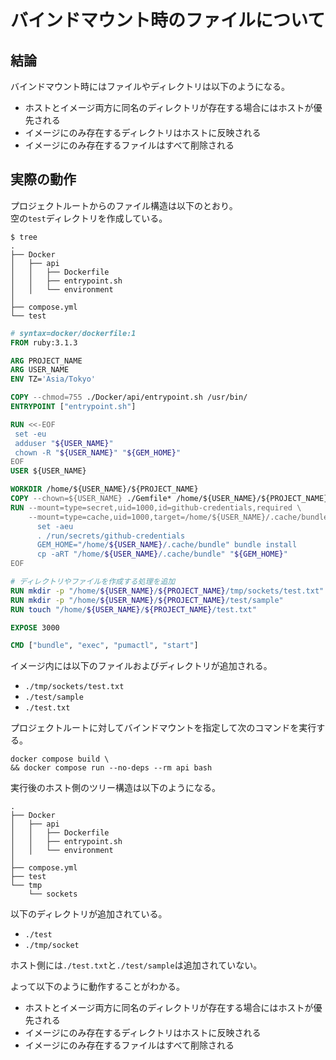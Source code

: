 # バインドマウント時のファイルについて

## 結論

バインドマウント時にはファイルやディレクトリは以下のようになる。  

- ホストとイメージ両方に同名のディレクトリが存在する場合にはホストが優先される
- イメージにのみ存在するディレクトリはホストに反映される
- イメージにのみ存在するファイルはすべて削除される
  
## 実際の動作

プロジェクトルートからのファイル構造は以下のとおり。  
空の`test`ディレクトリを作成している。  

```terminal
$ tree
.
├── Docker
│   ├── api
│   │   ├── Dockerfile
│   │   ├── entrypoint.sh
│   │   └── environment
│
├── compose.yml
└── test
```

```Dockerfile
# syntax=docker/dockerfile:1
FROM ruby:3.1.3

ARG PROJECT_NAME
ARG USER_NAME
ENV TZ='Asia/Tokyo'

COPY --chmod=755 ./Docker/api/entrypoint.sh /usr/bin/
ENTRYPOINT ["entrypoint.sh"]

RUN <<-EOF
 set -eu
 adduser "${USER_NAME}"
 chown -R "${USER_NAME}" "${GEM_HOME}"
EOF
USER ${USER_NAME}

WORKDIR /home/${USER_NAME}/${PROJECT_NAME}
COPY --chown=${USER_NAME} ./Gemfile* /home/${USER_NAME}/${PROJECT_NAME}/
RUN --mount=type=secret,uid=1000,id=github-credentials,required \
    --mount=type=cache,uid=1000,target=/home/${USER_NAME}/.cache/bundle <<-EOF
      set -aeu
      . /run/secrets/github-credentials
      GEM_HOME="/home/${USER_NAME}/.cache/bundle" bundle install
      cp -aRT "/home/${USER_NAME}/.cache/bundle" "${GEM_HOME}"
EOF

# ディレクトリやファイルを作成する処理を追加
RUN mkdir -p "/home/${USER_NAME}/${PROJECT_NAME}/tmp/sockets/test.txt"
RUN mkdir -p "/home/${USER_NAME}/${PROJECT_NAME}/test/sample"
RUN touch "/home/${USER_NAME}/${PROJECT_NAME}/test.txt"

EXPOSE 3000

CMD ["bundle", "exec", "pumactl", "start"]

```

イメージ内には以下のファイルおよびディレクトリが追加される。  

- `./tmp/sockets/test.txt`  
- `./test/sample`  
- `./test.txt`

プロジェクトルートに対してバインドマウントを指定して次のコマンドを実行する。  

```terminal
docker compose build \
&& docker compose run --no-deps --rm api bash
```

実行後のホスト側のツリー構造は以下のようになる。  

```terminal
.
├── Docker
│   ├── api
│   │   ├── Dockerfile
│   │   ├── entrypoint.sh
│   │   └── environment
│
├── compose.yml
├── test
└── tmp
    └── sockets
```

以下のディレクトリが追加されている。  

- `./test`
- `./tmp/socket`

ホスト側には`./test.txt`と`./test/sample`は追加されていない。  

よって以下のように動作することがわかる。  

- ホストとイメージ両方に同名のディレクトリが存在する場合にはホストが優先される
- イメージにのみ存在するディレクトリはホストに反映される
- イメージにのみ存在するファイルはすべて削除される
